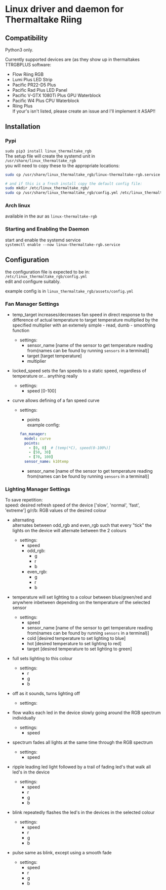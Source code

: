 # Linux driver and daemon for Thermaltake Riing


## Compatibility
Python3 only.

Currently supported devices are (as they show up in thermaltakes TTRGBPLUS software:  
- Flow Riing RGB  
- Lumi Plus LED Strip  
- Pacific PR22-D5 Plus  
- Pacific Rad Plus LED Panel  
- Pacific V-GTX 1080Ti Plus GPU Waterblock  
- Pacific W4 Plus CPU Waterblock  
- Riing Plus  
If your's isn't listed, please create an issue and I'll implement it ASAP!!  


## Installation

### Pypi

`sudo pip3 install linux_thermaltake_rgb`  
The setup file will create the systemd unit
in `/usr/share/linux_thermaltake_rgb`  
you will need to copy these to the appropriate locations:

```bash
sudo cp /usr/share/linux_thermaltake_rgb/linux-thermaltake-rgb.service /usr/lib/systemd/system/

# and if this is a fresh install copy the default config file:
sudo mkdir /etc/linux_thermaltake_rgb/
sudo cp /usr/share/linux_thermaltake_rgb/config.yml /etc/linux_thermaltake_rgb/
```

### Arch linux

available in the aur as `linux-thermaltake-rgb`

### Starting and Enabling the Daemon

start and enable the systemd service  
`systemctl enable --now linux-thermaltake-rgb.service`  


## Configuration
the configuration file is expected to be in: `/etc/linux_thermaltake_rgb/config.yml`  
edit and configure suitably.  

example config is in `linux_thermaltake_rgb/assets/config.yml`

### Fan Manager Settings

- temp_target
  increases/decreases fan speed in direct response to the difference of actual
  temperature to target temperature multiplied by the specified multiplier
  with an extemely simple - read, dumb - smoothing function
  - settings:
    - sensor_name [name of the sensor to get temperature reading from(names can be found by running `sensors` in a terminal)]
    - target [target temperature]
    - multiplier
    
- locked_speed
  sets the fan speeds to a static speed, regardless of temperature 
  or... anything really
  - settings:
    - speed [0-100]
    
- curve
  allows defining of a fan speed curve
  - settings:
    - points  
      example config:
    
    ```yaml
    fan_manager:
      model: curve
      points:
        - [0, 0]  # [temp(*C), speed(0-100%)]
        - [50, 30]
        - [70, 100]
      sensor_name: k10temp

    ```
    - sensor_name [name of the sensor to get temperature reading from(names can be found by running `sensors` in a terminal)]
    
### Lighting Manager Settings
To save repetition:  
speed: desired refresh speed of the device ['slow', 'normal', 'fast', 'extreme']
g/r/b: RGB values of the desired colour

- alternating  
  alternates between odd_rgb and even_rgb such that every "tick" the lights
  on the device will alternate between the 2 colours
  - settings:  
    - speed  
    - odd_rgb:  
      - g  
      - r  
      - b  
    - even_rgb:  
      - g  
      - r  
      - b  
      
- temperature 
  will set lighting to a colour between blue/green/red and anywhere inbetween
  depending on the temperature of the selected sensor
  - settings: 
    - speed 
    - sensor_name [name of the sensor to get temperature reading from(names can be found by running `sensors` in a terminal)]
    - cold [desired temperature to set lighting to blue]
    - hot [desired temperature to set lighting to red]
    - target [desired temperature to set lighting to green]

- full 
  sets lighting to this colour
  - settings: 
    - r 
    - g 
    - b 
    
- off 
  as it sounds, turns lighting off
  - settings: 

- flow 
  walks each led in the device slowly going around the RGB spectrum individually
  - settings: 
    - speed 
    
- spectrum 
  fades all lights at the same time through the RGB spectrum
  - settings: 
    - speed 
    
- ripple 
  leading led light followed by a trail of fading led's that walk all led's in
  the device
  - settings: 
    - speed 
    - r 
    - g 
    - b 
    
- blink 
  repeatedly flashes the led's in the devices in the selected colour
  - settings: 
    - speed 
    - r 
    - g 
    - b 
    
- pulse 
  same as blink, except using a smooth fade
  - settings: 
    - speed 
    - r 
    - g 
    - b 
  

